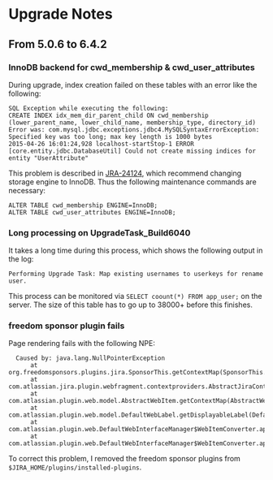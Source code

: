 # Upgrade Notes

## From 5.0.6 to 6.4.2
### InnoDB backend for cwd_membership & cwd_user_attributes
During upgrade, index creation failed on these tables with an error like the following:
```
SQL Exception while executing the following:
CREATE INDEX idx_mem_dir_parent_child ON cwd_membership (lower_parent_name, lower_child_name, membership_type, directory_id)
Error was: com.mysql.jdbc.exceptions.jdbc4.MySQLSyntaxErrorException: Specified key was too long; max key length is 1000 bytes
2015-04-26 16:01:24,928 localhost-startStop-1 ERROR      [core.entity.jdbc.DatabaseUtil] Could not create missing indices for entity "UserAttribute"
```
This problem is described in [JRA-24124](https://jira.atlassian.com/browse/JRA-24124), which recommend changing storage engine to InnoDB. Thus the following maintenance commands are necessary:
```
ALTER TABLE cwd_membership ENGINE=InnoDB;
ALTER TABLE cwd_user_attributes ENGINE=InnoDB;
```

### Long processing on UpgradeTask_Build6040
It takes a long time during this process, which shows the following output in the log:
```
Performing Upgrade Task: Map existing usernames to userkeys for rename user.
```
This process can be monitored via `SELECT coount(*) FROM app_user;` on the server. The size of this table has to go up to 38000+ before this finishes.

### freedom sponsor plugin fails
Page rendering fails with the following NPE:
```
  Caused by: java.lang.NullPointerException
	  at org.freedomsponsors.plugins.jira.SponsorThis.getContextMap(SponsorThis.java:27)
	  at com.atlassian.jira.plugin.webfragment.contextproviders.AbstractJiraContextProvider.getContextMap(AbstractJiraContextProvider.java:32)
	  at com.atlassian.plugin.web.model.AbstractWebItem.getContextMap(AbstractWebItem.java:30)
	  at com.atlassian.plugin.web.model.DefaultWebLabel.getDisplayableLabel(DefaultWebLabel.java:55)
	  at com.atlassian.plugin.web.DefaultWebInterfaceManager$WebItemConverter.apply(DefaultWebInterfaceManager.java:306)
	  at com.atlassian.plugin.web.DefaultWebInterfaceManager$WebItemConverter.apply(DefaultWebInterfaceManager.java:290)
```
To correct this problem, I removed the freedom sponsor plugins from `$JIRA_HOME/plugins/installed-plugins`.
